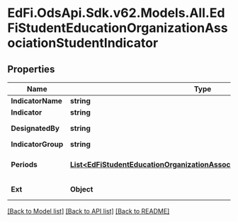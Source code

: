 # EdFi.OdsApi.Sdk.v62.Models.All.EdFiStudentEducationOrganizationAssociationStudentIndicator

## Properties

Name | Type | Description | Notes
------------ | ------------- | ------------- | -------------
**IndicatorName** | **string** | The name of the indicator or metric. | 
**Indicator** | **string** | The value of the indicator or metric. | 
**DesignatedBy** | **string** | The person, organization, or department that designated the program association. | [optional] 
**IndicatorGroup** | **string** | The name for a group of indicators. | [optional] 
**Periods** | [**List&lt;EdFiStudentEducationOrganizationAssociationStudentIndicatorPeriod&gt;**](EdFiStudentEducationOrganizationAssociationStudentIndicatorPeriod.md) | An unordered collection of studentEducationOrganizationAssociationStudentIndicatorPeriods. The time periods for which the indicator was effective. | [optional] 
**Ext** | **Object** | Extensions to the StudentEducationOrganizationAssociationStudentIndicator entity. | [optional] 

[[Back to Model list]](../../README.md#documentation-for-models) [[Back to API list]](../../README.md#documentation-for-api-endpoints) [[Back to README]](../../README.md)

